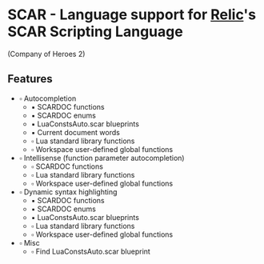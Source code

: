 # SCAR - Language support for [Relic](http://www.relic.com/)'s SCAR Scripting Language
(Company of Heroes 2)

## Features
 - :white_small_square: Autocompletion
    - :black_small_square: SCARDOC functions
    - :black_small_square: SCARDOC enums
    - :black_small_square: LuaConstsAuto.scar blueprints
    - :black_small_square: Current document words
    - :white_small_square: Lua standard library functions
    - :white_small_square: Workspace user-defined global functions
 - :white_small_square: Intellisense (function parameter autocompletion)
    - :white_small_square: SCARDOC functions
    - :white_small_square: Lua standard library functions
    - :white_small_square: Workspace user-defined global functions
 - :white_small_square: Dynamic syntax highlighting
    - :black_small_square: SCARDOC functions
    - :black_small_square: SCARDOC enums
    - :black_small_square: LuaConstsAuto.scar blueprints
    - :white_small_square: Lua standard library functions
    - :white_small_square: Workspace user-defined global functions 
- :white_small_square: Misc 
    - :white_small_square: Find LuaConstsAuto.scar blueprint 